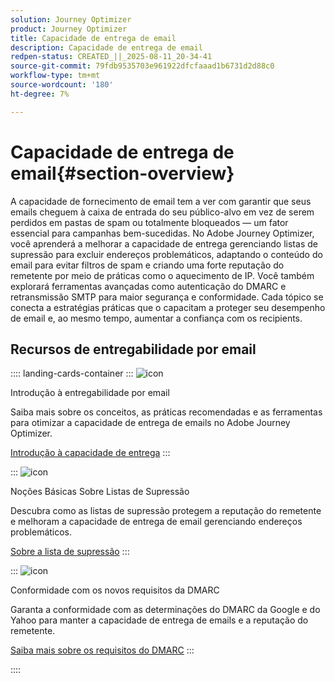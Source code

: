 ```yaml
---
solution: Journey Optimizer
product: Journey Optimizer
title: Capacidade de entrega de email
description: Capacidade de entrega de email
redpen-status: CREATED_||_2025-08-11_20-34-41
source-git-commit: 79fdb9535703e961922dfcfaaad1b6731d2d88c0
workflow-type: tm+mt
source-wordcount: '180'
ht-degree: 7%

---
```



# Capacidade de entrega de email{#section-overview}

A capacidade de fornecimento de email tem a ver com garantir que seus emails cheguem à caixa de entrada do seu público-alvo em vez de serem perdidos em pastas de spam ou totalmente bloqueados — um fator essencial para campanhas bem-sucedidas. No Adobe Journey Optimizer, você aprenderá a melhorar a capacidade de entrega gerenciando listas de supressão para excluir endereços problemáticos, adaptando o conteúdo do email para evitar filtros de spam e criando uma forte reputação do remetente por meio de práticas como o aquecimento de IP. Você também explorará ferramentas avançadas como autenticação do DMARC e retransmissão SMTP para maior segurança e conformidade. Cada tópico se conecta a estratégias práticas que o capacitam a proteger seu desempenho de email e, ao mesmo tempo, aumentar a confiança com os recipients.

## Recursos de entregabilidade por email

:::: landing-cards-container
:::
![icon](https://cdn.experienceleague.adobe.com/icons/book.svg)

Introdução à entregabilidade por email

Saiba mais sobre os conceitos, as práticas recomendadas e as ferramentas para otimizar a capacidade de entrega de emails no Adobe Journey Optimizer.

[Introdução à capacidade de entrega](../using/reports/deliverability.md)
:::

:::
![icon](https://cdn.experienceleague.adobe.com/icons/list-check.svg)

Noções Básicas Sobre Listas de Supressão

Descubra como as listas de supressão protegem a reputação do remetente e melhoram a capacidade de entrega de email gerenciando endereços problemáticos.

[Sobre a lista de supressão](../using/reports/suppression-list.md)
:::

:::
![icon](https://cdn.experienceleague.adobe.com/icons/shield-halved.svg)

Conformidade com os novos requisitos da DMARC

Garanta a conformidade com as determinações do DMARC da Google e do Yahoo para manter a capacidade de entrega de emails e a reputação do remetente.

[Saiba mais sobre os requisitos do DMARC](../using/configuration/dmarc-record-update.md)
:::

::::
